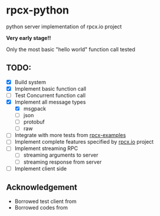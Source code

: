 # rpcx-python
python server implementation of rpcx.io project

**Very early stage!!**

Only the most basic "hello world" function call tested

## TODO:
- [x] Build system
- [x] Implement basic function call
- [ ] Test Concurrent function call
- [x] Implement all message types
    - [x] msgpack
    - [ ] json
    - [ ] protobuf
    - [ ] raw
- [ ] Integrate with more tests from [rpcx-examples](https://github.com/rpcxio/rpcx-examples)
- [ ] Implement complete features specified by [rpcx.io](https://github.com/smallnest/rpcx) project
- [ ] Implement streaming RPC
    - [ ] streaming arguments to server
    - [ ] streaming response from server
- [ ] Implement client side

## Acknowledgement
* Borrowed test client from [](https://github.com/hyhkjiy/rpcx)
* Borrowed codes from [](https://github.com/uSpike/rpcx)